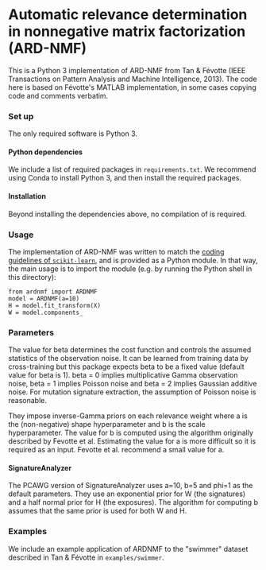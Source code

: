# Automatic relevance determination in nonnegative matrix factorization (ARD-NMF)

This is a Python 3 implementation of ARD-NMF from Tan & Févotte (IEEE Transactions on Pattern Analysis and Machine Intelligence, 2013). The code here is based on Févotte's MATLAB implementation, in some cases copying code and comments verbatim.

### Set up

The only required software is Python 3.

#### Python dependencies

We include a list of required packages in `requirements.txt`. We recommend using Conda to install Python 3, and then install the required packages.

#### Installation

Beyond installing the dependencies above, no compilation of is required.

### Usage

The implementation of ARD-NMF was written to match the [coding guidelines of `scikit-learn`](http://scikit-learn.org/stable/developers/contributing.html#coding-guidelines), and is provided as a Python module. In that way, the main usage is to import the module (e.g. by running the Python shell in this directory):

    from ardnmf import ARDNMF
    model = ARDNMF(a=10)
    H = model.fit_transform(X)
    W = model.components_

### Parameters

The value for beta determines the cost function and controls the assumed statistics of the observation noise. It can be learned from training data by cross-training but this package expects beta to be a fixed value (default value for beta is 1). beta = 0 implies multiplicative Gamma observation noise, beta = 1 implies Poisson noise and beta = 2 implies Gaussian additive noise. For mutation signature extraction, the assumption of Poisson noise is reasonable.

They impose inverse-Gamma priors on each relevance weight where a is the (non-negative) shape hyperparameter and b is the scale hyperparameter. The value for b is computed using the algorithm originally described by Fevotte et al. Estimating the value for a is more difficult so it is required as an input. Fevotte et al. recommend a small value for a.

#### SignatureAnalyzer

The PCAWG version of SignatureAnalyzer uses a=10, b=5 and phi=1 as the default parameters. They use an exponential prior for W (the signatures) and a half normal prior for H (the exposures). The algorithm for computing b assumes that the same prior is used for both W and H.


### Examples

We include an example application of ARDNMF to the "swimmer" dataset described in Tan & Févotte in `examples/swimmer`.
